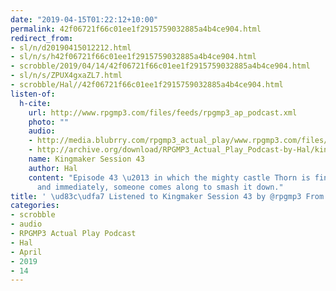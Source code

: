 ```yaml
---
date: "2019-04-15T01:22:12+10:00"
permalink: 42f06721f66c01ee1f2915759032885a4b4ce904.html
redirect_from:
- sl/n/d20190415012212.html
- sl/n/s/h42f06721f66c01ee1f2915759032885a4b4ce904.html
- scrobble/2019/04/14/42f06721f66c01ee1f2915759032885a4b4ce904.html
- sl/n/s/ZPUX4gxaZL7.html
- scrobble/Hal//42f06721f66c01ee1f2915759032885a4b4ce904.html
listen-of:
  h-cite:
    url: http://www.rpgmp3.com/files/feeds/rpgmp3_ap_podcast.xml
    photo: ""
    audio:
    - http://media.blubrry.com/rpgmp3_actual_play/www.rpgmp3.com/files/game_recordings/Sugar_Fuelled_Gamers/kingmaker_session_43.mp3
    - http://archive.org/download/RPGMP3_Actual_Play_Podcast-by-Hal/kingmaker_session_43.mp3
    name: Kingmaker Session 43
    author: Hal
    content: "Episode 43 \u2013 in which the mighty castle Thorn is finally built\u2026
      and immediately, someone comes along to smash it down."
title: ' \ud83c\udfa7 Listened to Kingmaker Session 43 by @rpgmp3 From #RPGMP3ActualPlayPodcast'
categories:
- scrobble
- audio
- RPGMP3 Actual Play Podcast
- Hal
- April
- 2019
- 14
---
```

